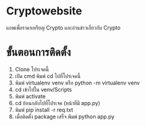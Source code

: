 # Cryptowebsite
แอพเพื่อราคาเหรียญ Crypto และอ่านข่าวเกี่ยวกับ Crypto


# ขั้นตอนการติดตั้ง
1. Clone โปรเจคนี้
2. เปิด cmd พิมพ์ cd ไปที่โปรเจคนี้
3. พิมพ์ virtualenv venv หรือ python -m virtualenv venv
4. cd เข้าไปใน venv/Scripts
5. พิมพ์ activate
6. cd ย้อนกลับไปที่โปรเจค (หน้าที่มี app.py)
7. พิมพ์ pip install -r req.txt
8. เมื่อติดตั้ง package เสร็จ พิมพ์ python app.py

